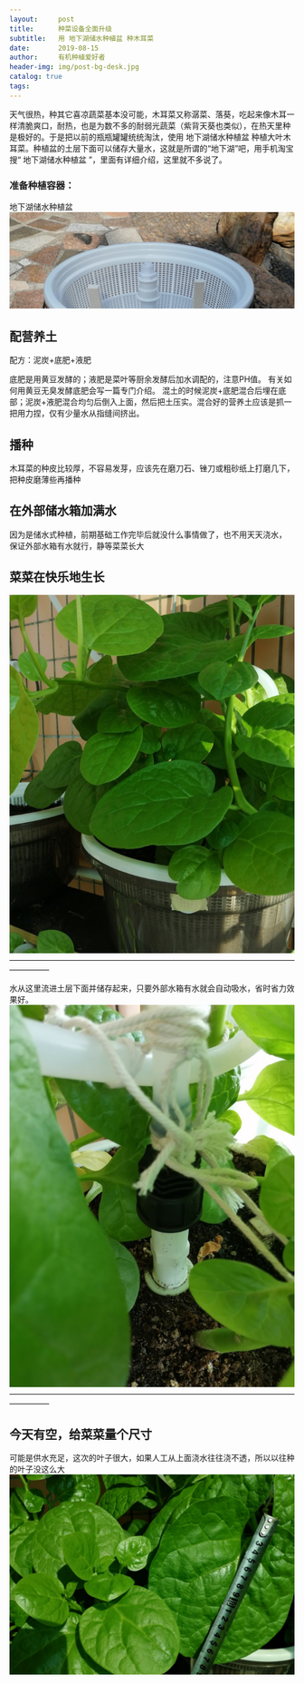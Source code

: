 ```yaml
---
layout:     post
title:      种菜设备全面升级
subtitle:   用 地下湖储水种植盆 种木耳菜
date:       2019-08-15
author:     有机种植爱好者
header-img: img/post-bg-desk.jpg
catalog: true
tags:
---
```

> 

天气很热，种其它喜凉蔬菜基本没可能，木耳菜又称潺菜、落葵，吃起来像木耳一样清脆爽口，耐热，也是为数不多的耐弱光蔬菜（紫背天葵也类似），在热天里种是极好的。于是把以前的瓶瓶罐罐统统淘汰，使用 地下湖储水种植盆 种植大叶木耳菜。种植盆的土层下面可以储存大量水，这就是所谓的“地下湖”吧，用手机淘宝搜“ 地下湖储水种植盆 ”，里面有详细介绍，这里就不多说了。

### 准备种植容器：
地下湖储水种植盆
![](/img/post-bg-desk.jpg)

## 配营养土
配方：泥炭+底肥+液肥

底肥是用黄豆发酵的；液肥是菜叶等厨余发酵后加水调配的，注意PH值。
有关如何用黄豆无臭发酵底肥会写一篇专门介绍。
混土的时候泥炭+底肥混合后埋在底部；泥炭+液肥混合均匀后倒入上面，然后把土压实。混合好的营养土应该是抓一把用力捏，仅有少量水从指缝间挤出。

## 播种
木耳菜的种皮比较厚，不容易发芽，应该先在磨刀石、锉刀或粗砂纸上打磨几下，把种皮磨薄些再播种

## 在外部储水箱加满水
   因为是储水式种植，前期基础工作完毕后就没什么事情做了，也不用天天浇水，
   保证外部水箱有水就行，静等菜菜长大

## 菜菜在快乐地生长
![](/img/木耳菜.jpg)
—————————————————————————————————————————

水从这里流进土层下面并储存起来，只要外部水箱有水就会自动吸水，省时省力效果好。
![](/img/进水口.jpg)
—————————————————————————————————————————
## 今天有空，给菜菜量个尺寸
可能是供水充足，这次的叶子很大，如果人工从上面浇水往往浇不透，所以以往种的叶子没这么大
![](/img/叶子尺寸1.jpg)
